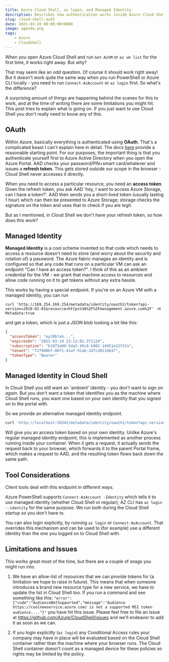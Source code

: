 ```yaml
---
title: Azure Cloud Shell, az login, and Managed Identity
description: Describes how authentication works inside Azure Cloud Shell
slug: cloud-shell-auth
date: 2021-03-19 00:00:00+0000
image: agenda.png
tags:
    - Azure
    - CloudShell
---
```


When you open Azure Cloud Shell and run `Get-AzVM` or `az vm list` for the first time, it works right away. But why?

That may seem like an odd question. Of course it should work right away! But it doesn't work quite the same way when you run PowerShell or Azure CLI locally - you need to run `Connect-AzAccount` or `az login` first. So what's the difference?

A surprising amount of things are happening behind the scenes for this to work, and at the time of writing there are some limitations you might hit. This post tries to explain what is going on. If you just want to use Cloud Shell you don't really need to know any of this.

## OAuth

Within Azure, basically everything is authenticated using **OAuth**. That's a complicated beast I can't explain here in detail. The docs [here](https://docs.microsoft.com/en-us/azure/active-directory/develop/authentication-vs-authorization) provide a reasonable starting point. For our purposes, the important thing is that you authenticate yourself first to Azure Active Directory when you open the Azure Portal. AAD checks your password/PIN+smart card/whatever and issues a **refresh token**. This gets stored outside our scope in the browser - Cloud Shell never accesses it directly. 

When you need to access a particular resource, you need an **access token**. Given the refresh token, you ask AAD 'hey, I want to access Azure Storage, can I have a token?'. AAD then sends you a short-lived token (usually lasting 1 hour) which can then be presented to Azure Storage; storage checks the signature on the token and uses that to check if you are legit.

But as I mentioned, in Cloud Shell we don't have your refresh token, so how does this work?

## Managed Identity

**Managed Identity** is a cool scheme invented so that code which needs to access a resource doesn't need to store (and worry about the security and rotation of) a password. The Azure fabric manages an identity and is configured so that any code that runs on a particular VM can ask an endpoint "Can I have an access token?". I think of this as an ambient credential for the VM - we grant that machine access to resources and allow code running on it to get tokens without any extra hassle.

This works by having a special endpoint. If you're on an Azure VM with a managed identity, you can run

`curl 'http://169.254.169.254/metadata/identity/oauth2/token?api-version=2018-02-01&resource=https%3A%2F%2Fmanagement.azure.com%2F' -H Metadata:true`

and get a token, which is just a JSON blob looking a bit like this:

```json
{
  "accessToken": "eyJ0blah...",
  "expiresOn": "2021-03-19 23:12:01.371124",
  "subscription": "b1071e00-5da5-49c8-b902-14951e12f37a",
  "tenant": "72f988bf-86f1-41af-91ab-2d7cd011db47",
  "tokenType": "Bearer"
}
```

## Managed Identity in Cloud Shell

In Cloud Shell you still want an 'ambient' identity - you don't want to sign on *again*. But you don't want a token that identifies you as the machine where Cloud Shell runs, you want one based on your own identity that you signed on to the portal with.

So we provide an alternative managed identity endpoint. 

```bash
curl 'http://localhost:50342/metadata/identity/oauth2/token?api-version=2018-02-01&resource=https%3A%2F%2Fmanagement.azure.com%2F' -H Metadata:true
```

Will give you an access token based on your own identity. Unlike Azure's regular managed identity endpoint, this is implemented as another process running inside your container. 
When it gets a request, it actually sends the request back to your browser, which forwards it to the parent Portal frame, which makes a request to AAD, and the resulting token 
flows back down the same path.

## Tool Considerations
Client tools deal with this endpoint in different ways.

Azure PowerShell supports `Connect-AzAccount -Identity` which tells it to use managed identity (whether Cloud Shell or regular); AZ CLI has `az login --identity` for the same purpose. We run both during the Cloud Shell startup so you don't have to. 

You can also login explicitly, by running `az login` or `Connect-AzAccount`. That overrides this mechanism and can be used to (for example) use a different identity than the one you logged on to Cloud Shell with.

## Limitations and Issues

This works great most of the time, but there are a couple of snags you might run into. 

1. We have an allow-list of resources that we can provide tokens for (a limitation we hope to raise in future). This means that when someone introduces a brand new resource type for a new service, we have to update the list in Cloud Shell too. If you run a command and see something like this: `"error":{"code":"AudienceNotSupported","message":"Audience https://coolnewservice.azure.com/ is not a supported MSI token audience...."}"` you have hit this issue. Please feel free to file an issue at https://github.com/Azure/CloudShell/issues and we'll endeavor to add it as soon as we can. 

1. If you login explicitly (`az login`) any Conditional Access rules your company may have in place will be evaluated based on the Cloud Shell container rather than the machine where your browser runs. The Cloud Shell container doesn't count as a managed device for these policies so rights may be limited by the policy.





